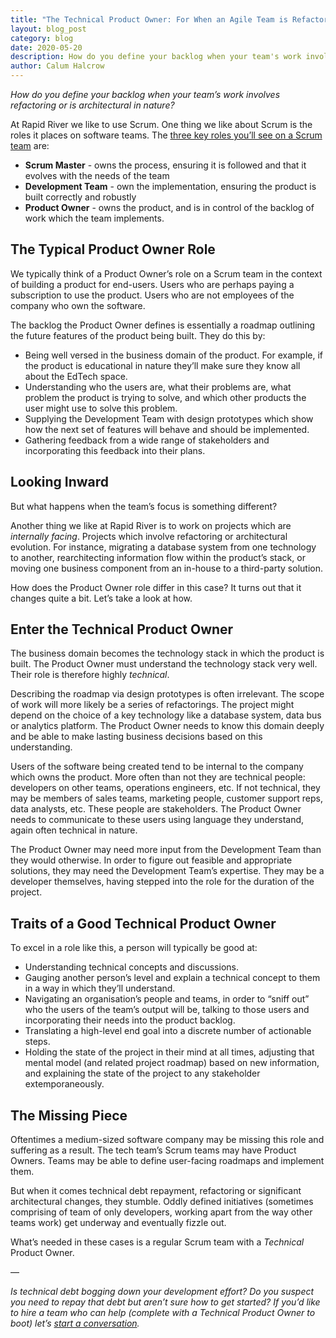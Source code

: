 ```yaml
---
title: "The Technical Product Owner: For When an Agile Team is Refactoring or Rearchitecting"
layout: blog_post
category: blog
date: 2020-05-20
description: How do you define your backlog when your team's work involves refactoring or is architectural in nature? The answer is to add a Technical Product Owner to your Scrum team.
author: Calum Halcrow
---
```


*How do you define your backlog when your team’s work involves refactoring or is architectural in nature?*

At Rapid River we like to use Scrum. One thing we like about Scrum is the roles it places on software teams. The <a href="https://www.visual-paradigm.com/scrum/what-are-the-three-scrum-roles/" target="_blank">three key roles you’ll see on a Scrum team</a> are:

* **Scrum Master**  - owns the process, ensuring it is followed and that it evolves with the needs of the team
* **Development Team**  - own the implementation, ensuring the product is built correctly and robustly
* **Product Owner**  - owns the product, and is in control of the backlog of work which the team implements.

## The Typical Product Owner Role

We typically think of a Product Owner’s role on a Scrum team in the context of building a product for end-users. Users who are perhaps paying a subscription to use the product. Users who are not employees of the company who own the software.

The backlog the Product Owner defines is essentially a roadmap outlining the future features of the product being built. They do this by:

* Being well versed in the business domain of the product. For example, if the product is educational in nature they’ll make sure they know all about the EdTech space.
* Understanding who the users are, what their problems are, what problem the product is trying to solve, and which other products the user might use to solve this problem.
* Supplying the Development Team with design prototypes which show how the next set of features will behave and should be implemented.
* Gathering feedback from a wide range of stakeholders and incorporating this feedback into their plans.

## Looking Inward

But what happens when the team’s focus is something different?

Another thing we like at Rapid River is to work on projects which are *internally facing*. Projects which involve refactoring or architectural evolution. For instance, migrating a database system from one technology to another, rearchitecting information flow within the product’s stack, or moving one business component from an in-house to a third-party solution.

How does the Product Owner role differ in this case? It turns out that it changes quite a bit. Let’s take a look at how.

## Enter the Technical Product Owner

The business domain becomes the technology stack in which the product is built. The Product Owner must understand the technology stack very well. Their role is therefore highly *technical*.

Describing the roadmap via design prototypes is often irrelevant. The scope of work will more likely be a series of refactorings. The project might depend on the choice of a key technology like a database system, data bus or analytics platform. The Product Owner needs to know this domain deeply and be able to make lasting business decisions based on this understanding.

Users of the software being created tend to be internal to the company which owns the product. More often than not they are technical people: developers on other teams, operations engineers, etc. If not technical, they may be members of sales teams, marketing people, customer support reps, data analysts, etc. These people are stakeholders. The Product Owner needs to communicate to these users using language they understand, again often technical in nature.

The Product Owner may need more input from the Development Team than they would otherwise. In order to figure out feasible and appropriate solutions, they may need the Development Team’s expertise. They may be a developer themselves, having stepped into the role for the duration of the project.

## Traits of a Good Technical Product Owner

To excel in a role like this, a person will typically be good at:

* Understanding technical concepts and discussions.
* Gauging another person’s level and explain a technical concept to them in a way in which they’ll understand.
* Navigating an organisation’s people and teams, in order to “sniff out” who the users of the team’s output will be, talking to those users and incorporating their needs into the product backlog.
* Translating a high-level end goal into a discrete number of actionable steps.
* Holding the state of the project in their mind at all times, adjusting that mental model (and related project roadmap) based on new information, and explaining the state of the project to any stakeholder extemporaneously.

## The Missing Piece

Oftentimes a medium-sized software company may be missing this role and suffering as a result. The tech team’s Scrum teams may have Product Owners. Teams may be able to define user-facing roadmaps and implement them.

But when it comes technical debt repayment, refactoring or significant architectural changes, they stumble. Oddly defined initiatives (sometimes comprising of team of only developers, working apart from the way other teams work) get underway and eventually fizzle out.

What’s needed in these cases is a regular Scrum team with a *Technical* Product Owner.

—

*Is technical debt bogging down your development effort? Do you suspect you need to repay that debt but aren’t sure how to get started? If you’d like to hire a team who can help (complete with a Technical Product Owner to boot) let’s [start a conversation](/hire-us).*
